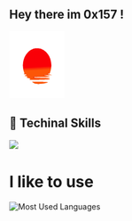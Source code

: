 
## Hey there im 0x157 !    
<img height="120" width="100" src="https://github.com/0x157/0x157/blob/main/52O8.gif"> 

## 💾 Techinal Skills

<img src="https://img.shields.io/badge/-Python-f7e80c?logo=Python&logoColor=0d0d0d">

# I like to use 


![Most Used Languages](https://github-readme-stats.vercel.app/api/top-langs/?username=0x157&show_icons=true&theme=radical)




<!-- ![Github Stats](https://github-readme-stats.vercel.app/api?username=0x157&count_private=true&show_icons=true&theme=radical) -->

